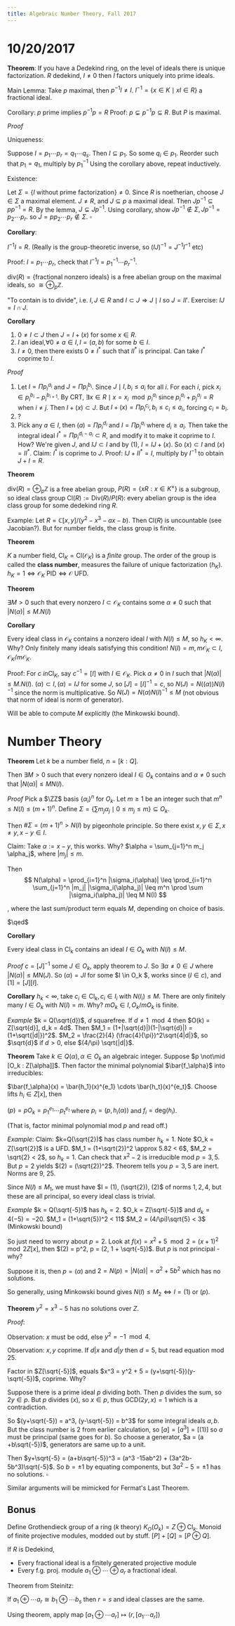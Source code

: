 ```yaml
---
title: Algebraic Number Theory, Fall 2017
---
```


# 10/20/2017

**Theorem**: 
If you have a Dedekind ring, on the level of ideals there is unique factorization. $R$ dedekind, $I \neq 0$ then $I$ factors uniquely into prime ideals.

Main Lemma: Take $p$ maximal, then $p^{-1}I \neq I$. $I^{-1} = \{ x\in K \mid xI \in R\}$ a fractional ideal.

Corollary: $p$ prime implies $p^{-1}p=R$
Proof: $p \subsetneq p^{-1}p \subseteq R$. But $P$ is maximal.

*Proof*


Uniqueness:

Suppose $I = p_1 \cdots p_r = q_1 \cdots q_s$. Then $I \subseteq p_1$. So some $q_i \in p_1$. Reorder such that $p_1 = q_1$, multiply by $p_1^{-1}$ Using the corollary above, repeat inductively.

Existence:

Let $\Sigma = \{I \text{ without prime factorization}\} \neq 0$. Since $R$ is noetherian, choose $J\in \Sigma$ a maximal element. $J \neq R$, and $J \subseteq p$ a maximal ideal. Then $Jp^{-1} \subseteq pp^{-1} = R$. By the lemma, $J \subsetneq Jp^{-1}$. Using corollary, show  $Jp^{-1} \not\in \Sigma, Jp^{-1} = p_2 \cdots p_r$. so $J = pp_2\cdots p_r \not\in \Sigma$. $\square$



**Corollary**:

$I^{-1}I = R$. (Really is the group-theoretic inverse, so $(IJ)^{-1} = J^{-1}I^{-1}$ etc)

Proof: $I = p_1 \cdots p_r$, check that $I^{-1}I = p_1^{-1}\cdots p_r^{-1}$.



$\text{div}(R) = \{  \text{fractional nonzero ideals}\}$ is a free abelian group on the maximal ideals, so $\cong \oplus_p \mathbb{Z}$.

"To contain is to divide", i.e. $I, J \in R$ and $I \subset J \Rightarrow J \mid I$ so $J = II'$. 
Exercise: $IJ = I \cap J$.



**Corollary**

1. $0 \neq I \subset J$ then $J = I + (x)$ for some $x\in R$.
2. $I$ an ideal,$\forall 0\neq a \in I, I = (a,b)$ for some $b\in I$.
3. $I \neq 0$, then there exists $0\neq I^{*}$ such that $II^{*}$ is principal. Can take $I^{*}$ coprime to $I$.

*Proof*

1. Let $I = \Pi p_i^{a_i}$ and $J = \Pi p_i^{b_i}$. Since $J \mid I, b_i \leq a_i$ for all $i$.
   For each $i$, pick $x_i \in p_i^{b_i} - p_i^{b_{i+1}}$. By CRT, $\exists x\in R \mid x = x_i \mod p_i^{a_i}$ since $p_i^{a_i} + p_j^{a_j} = R$ when $i\neq j$.
   Then $I +(x) \subset J$. But $I+(x) = \Pi p_i ^{c_i}, b_i \leq c_i \leq a_i$, forcing $c_i = b_i$.
2.  ?
3. Pick any $a\in I$, then $(a) = \Pi p_i ^{d_i}$ and $I = \Pi p_i ^{a_i}$ where $d_i \geq a_i$. Then take the integral ideal $I^{*} = \Pi p_i^{d_i - a_i} \subset R$, and modify it to make it coprime to $I$. How? We're given $J$, and $IJ \subset I$ and by (1), $I = IJ + (x)$. So $(x) \subset I$ and $(x) = II^*$.
   Claim: $I^*$ is coprime to $J$. 
   Proof: $IJ + II^* = I$, multiply by $I^{-1}$ to obtain $J+I = R$.



**Theorem**

$\text{div}(R) = \oplus_p \mathbb{Z}$ is a free abelian group, $P(R) = \{ xR: x\in K^\times\}$ is a subgroup, so ideal class group $\text{Cl}(R) := \text{Div}(R) / P(R)$: every abelian group is the idea class group for some dedekind ring $R$.

Example: Let $R = \mathbb{C}[x,y] / (y^2-x^3-ax-b)$. Then $\text{Cl}(R)$ is uncountable (see Jacobian?). But for number fields, the class group is finite.

**Theorem**

$K$ a number field, $\text{Cl}_K = \text{Cl}(\mathcal{O}_K)$ is a *finite* group. The order of the group is called the **class number**, measures the failure of unique factorization ($h_K$). $h_K = 1 \iff \mathcal{O}_K ~\text{PID} \iff \mathcal{O} ~\text{UFD}$.

**Theorem**

$\exists M > 0$ such that every nonzero $I \subset \mathcal{O}_K$ contains some $\alpha \neq 0$ such that $| N(\alpha) | \leq M .N(I)$

**Corollary**

Every ideal class in $\mathcal{O}_K$ contains a nonzero  ideal $I$ with $N(I) \leq M$, so $h_K < \infty$. Why? Only finitely many ideals satisfying this condition! $N(I) = m, m\mathcal{O}_K \subset I, \mathcal{O}_K / m\mathcal{O}_K$.

Proof: For $c \ in \text{Cl}_K$, say $c^{-1} = [I]$ with $I \in \mathcal{O}_K$. Pick $\alpha \neq 0$ in $I$ such that $| N(\alpha) | \leq M . N(I)$. $(\alpha) \subset I, (\alpha) = IJ$ for some $J$, so $[J] = [I]^{-1} = c$, so $N(J) = N((\alpha))N(I)^{-1}$ since the norm is multiplicative. So $N(J) = N(\alpha)N(I)^{-1} \leq M$ (not obvious that norm of ideal is norm of generator).

Will be able to compute $M$ explicitly (the Minkowski bound).

# Number Theory

**Theorem**
Let $k$ be a number field, $n = [k: Q]$.

Then $\exists M >0$ such that every nonzero ideal $I \in O_k$ contains and $\alpha\neq 0$ such that $|N(\alpha)| \leq M N(I)$.

*Proof*
Pick a $\ZZ$ basis $\{\alpha_i\}^n$ for $O_k$. Let $m \geq 1$ be an integer such that $m^n \leq N(I) \leq (m+1)^n$. 
Define $\Sigma = \{ \sum m_j\alpha_j \mid 0 \leq m_j \leq m\} \subseteq O_k$.

Then $\# \Sigma = (m+1)^n > N(I)$ by pigeonhole principle.
So there exist $x,y \in \Sigma, x\neq y, x-y \in I$. 

Claim: Take $\alpha := x-y$, this works. Why? $\alpha  = \sum_{j=1}^n m_j \alpha_j$, where $|m_j| \leq m$. 

Then 
$$
N(\alpha) = \prod_{i=1}^n |\sigma_i(\alpha)| \leq \prod_{i=1}^n \sum_{j=1}^n |m_j| |\sigma_i(\alpha_j)| \leq m^n \prod \sum |\sigma_i(\alpha_j)| \leq M N(I)
$$

, where the last sum/product term equals $M$, depending on choice of basis.

$\qed$

**Corollary**

Every ideal class in $\text{Cl}_k$ contains an ideal $I\in O_k$ with $N(I) \leq M$.

*Proof*
$c = [J]^{-1}$ some $J \in O_k$, apply theorem to $J$. So $\exists \alpha \neq 0 \in J$ where $|N(\alpha)| \leq MN(J)$.
So $(\alpha) = JI$ for some $I \in O_k $, works since $(I \in c)$, and $[1] = [J][I]$.


**Corollary**
$h_k < \infty$, take $c_i \in \text{Cl}_k, c_i \in I_i$ with $N(I_i) \leq M$. There are only finitely many $I \in O_k$ with $N(I) = m$. Why? $mO_k \in I, O_k/mO_k$ is finite.

*Example*
$k = Q(\sqrt{d})$, $d$ squarefree. If $d\neq 1 \mod 4$ then $O(k) = Z[\sqrt{d}], d_k = 4d$. 
Then $M_1 = (1+|\sqrt{d}|)(1-|\sqrt{d}|) = (1+\sqrt{|d|})^2$.
$M_2 = \frac{2}{4} (\frac{4}{\pi})^2\sqrt{4|d|}$, so $\sqrt{d}$ if $d > 0$, else $(4/\pi) \sqrt{|d|}$.

**Theorem**
Take $k\in Q(\alpha), \alpha \in O_k$ an algebraic integer. Suppose $p \not\mid [O_k : Z[\alpha]]$. Then factor the minimal polynomial $\bar{f_\alpha}$ into irreducibles:

$\bar{f_\alpha}(x) = \bar{h_1}(x)^{e_1} \cdots \bar{h_t}(x)^{e_t}$. Choose lifts $h_i \in Z[x]$, then 

$(p) = pO_k = p_1^{e_1} \cdots p_t^{e_t}$ where $p_i = (p, h_i(\alpha))$ and $f_i = \text{deg}(h_i)$. 

(That is, factor minimal polynomial mod $p$ and read off.)

*Example*:
Claim: $k=Q(\sqrt{2})$ has class number $h_k = 1$. Note $O_k = Z[\sqrt{2}]$ is a UFD. 
$M_1 = (1+\sqrt{2})^2 \approx 5.82 < 6$, $M_2 = \sqrt{2} < 2$, so $h_k = 1$.
Can check that $x^2-2$ is irreducible mod $p=3,5$. But $p=2$ yields $(2) = (\sqrt{2})^2$. Theorem tells you $p=3,5$ are inert. Norms are 9, 25. 

Since $N(I) \leq M_1$, we must have $I = (1), (\sqrt{2}), (2)$ of norms $1,2,4$, but these are all principal, so every ideal class is trivial.

*Example*
$k = Q(\sqrt{-5})$ has $h_k = 2$. $O_k = Z[\sqrt{-5}]$ and $d_k = 4(-5) = -20$. 
$M_1 = (1+\sqrt{5})^2 < 11$
$M_2 = (4/\pi)\sqrt{5} < 3$ (Minkowski bound)

So just need to worry about $p=2$. Look at $f(x) = x^2  + 5 \mod 2 = (x+1)^2 \mod 2 Z[x]$, then $(2) = p^2, p = (2, 1 + \sqrt{-5})$. But $p$ is not principal - why?

Suppose it is, then $p = (\alpha)$ and $2 = N(p) = |N(\alpha)| = a^2 + 5b^2$ which has no solutions.

So generally, using Minkowski bound gives $N(I) \leq M_2 \iff I = (1) ~\text{or}~ (p)$.

**Theorem**
$y^2=x^3-5$ has no solutions over $Z$.


*Proof*:

Observation: $x$ must be odd, else $y^2 = -1 \mod 4$.

Observation: $x,y$ coprime. If $d|x$ and $d|y$ then $d=5$, but read equation mod 25.

Factor in $Z[\sqrt{-5}]$, equals $x^3 = y^2 + 5 = (y+\sqrt{-5})(y-\sqrt{-5})$, coprime. Why?

Suppose there is a prime ideal $p$ dividing both. Then $p$ divides the sum, so $2y \in p$. But $p$ divides $(x)$, so $x \in p$, thus GCD$(2y, x) = 1$ which is a contradiction.

So $(y+\sqrt{-5}) = a^3, (y-\sqrt{-5}) = b^3$ for some integral ideals $a,b$. But the class number is $2$ from earlier calculation, so $[a] = [a^3] = [(1)]$ so $a$ must be principal (same goes for $b$). So choose a generator, $a = (a +b\sqrt{-5})$, generators are same up to a unit. 

Then $y+\sqrt{-5} = (a+b\sqrt{-5})^3 = (a^3 -15ab^2) + (3a^2b-5b^3)\sqrt{-5}$. So $b=\pm 1$ by equating components, but $3a^2-5 = \pm 1$ has no solutions. $\square$



Similar arguments will be mimicked for Fermat's Last Theorem.



## Bonus

Define Grothendieck group of a ring ($k$ theory) $K_O(O_k) = Z \oplus \text{Cl}_k$. Monoid of finite projective modules, modded out by stuff. $[P] + [Q] = [P \oplus Q]$.

If $R$ is Dedekind,

- Every fractional ideal is a finitely generated projective module
- Every f.g. proj. module $a_1 \oplus \cdots \oplus a_r$ a fractional ideal.

Theorem from Steinitz:

If $a_1 \oplus \cdots a_r \cong b_1 \oplus \cdots b_s$ then $r=s$ and ideal classes are the same.

Using theorem, apply map $[a_1 \oplus \cdots a_r] \mapsto (r, [a_1 \cdots a_r])$